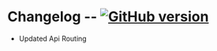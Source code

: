 # Changelog -- [![GitHub version](https://badge.fury.io/gh/asosnovsky%2FShortumation.svg)](https://badge.fury.io/gh/asosnovsky%2FShortumation)

- Updated Api Routing